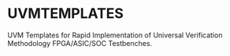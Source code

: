 # UVMTEMPLATES
UVM Templates for Rapid Implementation of Universal Verification Methodology FPGA/ASIC/SOC Testbenches.
